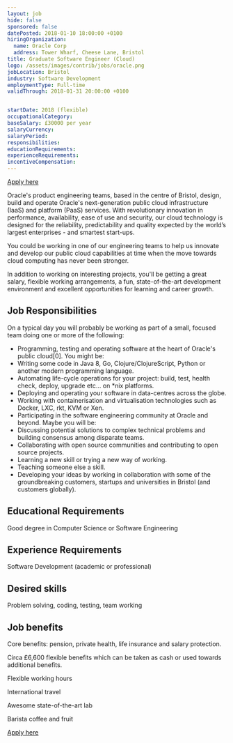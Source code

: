 ```yaml
---
layout: job
hide: false
sponsored: false
datePosted: 2018-01-10 18:00:00 +0100
hiringOrganization:
  name: Oracle Corp
  address: Tower Wharf, Cheese Lane, Bristol
title: Graduate Software Engineer (Cloud)
logo: /assets/images/contrib/jobs/oracle.png
jobLocation: Bristol
industry: Software Development
employmentType: Full-time
validThrough: 2018-01-31 20:00:00 +0100


startDate: 2018 (flexible)
occupationalCategory:
baseSalary: £30000 per year
salaryCurrency:
salaryPeriod:
responsibilities:
educationRequirements:
experienceRequirements:
incentiveCompensation:
---
```



<a class="btn btn--dark" href="https://www.linkedin.com/jobs/cap/view/516685685/?pathWildcard=516685685&trk=job_capjs">
    Apply here
</a>

Oracle's product engineering teams, based in the centre of Bristol, design, build and operate Oracle's next-generation public cloud infrastructure (IaaS) and platform (PaaS) services. With revolutionary innovation in performance, availability, ease of use and security, our cloud technology is designed for the reliability, predictability and quality expected by the world’s largest enterprises - and smartest start-ups.

You could be working in one of our engineering teams to help us innovate and develop our public cloud capabilities at time when the move towards cloud computing has never been stronger.

In addition to working on interesting projects, you'll be getting a great salary, flexible working arrangements, a fun, state-of-the-art development environment and excellent opportunities for learning and career growth.

## Job Responsibilities

On a typical day you will probably be working as part of a small, focused team doing one or more of the following:

- Programming, testing and operating software at the heart of Oracle's public cloud[0]. You might be:
- Writing some code in Java 8, Go, Clojure/ClojureScript, Python or another modern programming language.
- Automating life-cycle operations for your project: build, test, health check, deploy, upgrade etc... on \*nix platforms.
- Deploying and operating your software in data-centres across the globe.
- Working with containerisation and virtualisation technologies such as Docker, LXC, rkt, KVM or Xen.
- Participating in the software engineering community at Oracle and beyond. Maybe you will be:
- Discussing potential solutions to complex technical problems and building consensus among disparate teams.
- Collaborating with open source communities and contributing to open source projects.
- Learning a new skill or trying a new way of working.
- Teaching someone else a skill.
- Developing your ideas by working in collaboration with some of the groundbreaking customers, startups and universities in Bristol (and customers globally).

## Educational Requirements

Good degree in Computer Science or Software Engineering

## Experience Requirements

Software Development (academic or professional)

## Desired skills

Problem solving, coding, testing, team working

## Job benefits

Core benefits: pension, private health, life insurance and salary protection.

Circa £6,600 flexible benefits which can be taken as cash or used towards additional benefits.

Flexible working hours

International travel

Awesome state-of-the-art lab

Barista coffee and fruit

<a class="btn btn--dark" href="https://www.linkedin.com/jobs/cap/view/516685685/?pathWildcard=516685685&trk=job_capjs
">
    Apply here
</a>
